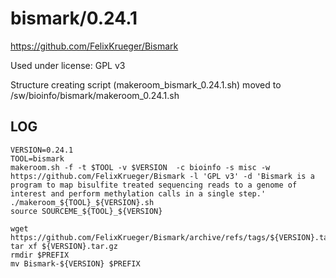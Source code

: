 bismark/0.24.1
==============

<https://github.com/FelixKrueger/Bismark>

Used under license:
GPL v3


Structure creating script (makeroom_bismark_0.24.1.sh) moved to /sw/bioinfo/bismark/makeroom_0.24.1.sh

LOG
---

    VERSION=0.24.1
    TOOL=bismark
    makeroom.sh -f -t $TOOL -v $VERSION  -c bioinfo -s misc -w https://github.com/FelixKrueger/Bismark -l 'GPL v3' -d 'Bismark is a program to map bisulfite treated sequencing reads to a genome of interest and perform methylation calls in a single step.'
    ./makeroom_${TOOL}_${VERSION}.sh
    source SOURCEME_${TOOL}_${VERSION}

    wget https://github.com/FelixKrueger/Bismark/archive/refs/tags/${VERSION}.tar.gz
    tar xf ${VERSION}.tar.gz 
    rmdir $PREFIX
    mv Bismark-${VERSION} $PREFIX
